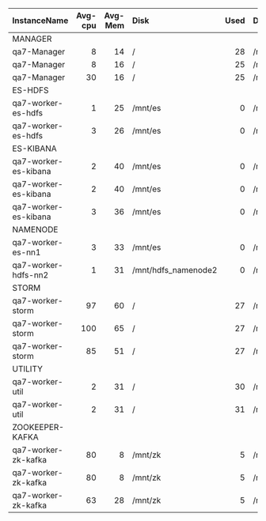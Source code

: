 
| InstanceName         |   Avg-cpu |   Avg-Mem | Disk                |   Used | Disk                |   Used |
|:---------------------|----------:|----------:|:--------------------|-------:|:--------------------|-------:|
| MANAGER              |           |           |                     |        |                     |        |
| qa7-Manager          |         8 |        14 | /                   |     28 | /mnt/local          |      0 |
| qa7-Manager          |         8 |        16 | /                   |     25 | /mnt/local          |      0 |
| qa7-Manager          |        30 |        16 | /                   |     25 | /mnt/local          |      0 |
| ES-HDFS              |           |           |                     |        |                     |        |
| qa7-worker-es-hdfs   |         1 |        25 | /mnt/es             |      0 | /mnt/hdfs           |      0 |
| qa7-worker-es-hdfs   |         3 |        26 | /mnt/es             |      0 | /mnt/hdfs           |      0 |
| ES-KIBANA            |           |           |                     |        |                     |        |
| qa7-worker-es-kibana |         2 |        40 | /mnt/es             |      0 | /mnt/es_log         |      0 |
| qa7-worker-es-kibana |         2 |        40 | /mnt/es             |      0 | /mnt/es_log         |      0 |
| qa7-worker-es-kibana |         3 |        36 | /mnt/es             |      0 | /mnt/es_log         |      0 |
| NAMENODE             |           |           |                     |        |                     |        |
| qa7-worker-es-nn1    |         3 |        33 | /mnt/es             |      0 | /mnt/hdfs_namenode1 |      0 |
| qa7-worker-hdfs-nn2  |         1 |        31 | /mnt/hdfs_namenode2 |      0 | /mnt/hdfs           |      0 |
| STORM                |           |           |                     |        |                     |        |
| qa7-worker-storm     |        97 |        60 | /                   |     27 | /mnt/local          |     27 |
| qa7-worker-storm     |       100 |        65 | /                   |     27 | /mnt/local          |     27 |
| qa7-worker-storm     |        85 |        51 | /                   |     27 | /mnt/local          |     27 |
| UTILITY              |           |           |                     |        |                     |        |
| qa7-worker-util      |         2 |        31 | /                   |     30 | /mnt/local          |     27 |
| qa7-worker-util      |         2 |        31 | /                   |     31 | /mnt/local          |     27 |
| ZOOKEEPER-KAFKA      |           |           |                     |        |                     |        |
| qa7-worker-zk-kafka  |        80 |         8 | /mnt/zk             |      5 | /mnt/kafka          |      0 |
| qa7-worker-zk-kafka  |        80 |         8 | /mnt/zk             |      5 | /mnt/kafka          |      0 |
| qa7-worker-zk-kafka  |        63 |        28 | /mnt/zk             |      5 | /mnt/kafka          |      0 |
